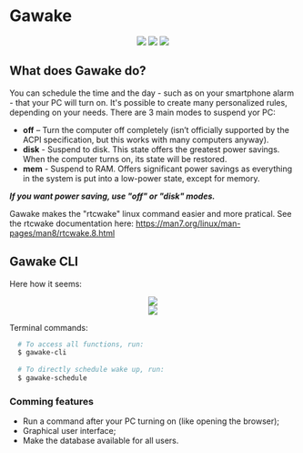 # Gawake

<div align="center">
  <img src="https://img.shields.io/static/v1?label=Platform&message=Linux&color=yellow&style=for-the-badge&logo=Linux" /> <img src="https://img.shields.io/static/v1?label=Language&message=Python3&color=blue&style=for-the-badge&logo=Python" /> <img src="https://img.shields.io/static/v1?label=Coded%20with&message=Neovim&color=stronggreen&style=for-the-badge&logo=Neovim" />
</div>

## What does Gawake do?

You can schedule the time and the day - such as on your smartphone alarm - that your PC will turn on. It's possible to create many personalized rules, depending on your needs.
There are 3 main modes to suspend yor PC:
+ **off** – Turn the computer off completely (isn’t officially supported by the ACPI specification, but this works with many computers anyway).
+ **disk** - Suspend to disk. This state offers the greatest power savings. When the computer turns on, its state will be restored.
+ **mem** - Suspend to RAM. Offers significant power savings as everything in the system is put into a low-power state, except for memory.

***If you want power saving, use "off" or "disk" modes.***

Gawake makes the "rtcwake" linux command easier and more pratical. See the rtcwake documentation here: https://man7.org/linux/man-pages/man8/rtcwake.8.html

## Gawake CLI

Here how it seems:
<div align="center"> <img src="https://user-images.githubusercontent.com/83086622/147366356-67cdf6a7-a9fd-4c38-922d-d5cb051afa44.png" /> </div>
<div align="center"> <img src="https://user-images.githubusercontent.com/83086622/147366359-3f756736-2aa9-4c5b-b87f-7a59f485d2c9.png" /> </div>

Terminal commands:
```bash
  # To access all functions, run:
  $ gawake-cli
  
  # To directly schedule wake up, run:
  $ gawake-schedule
```

### Comming features
+ Run a command after your PC turning on (like opening the browser);
+ Graphical user interface;
+ Make the database available for all users.
